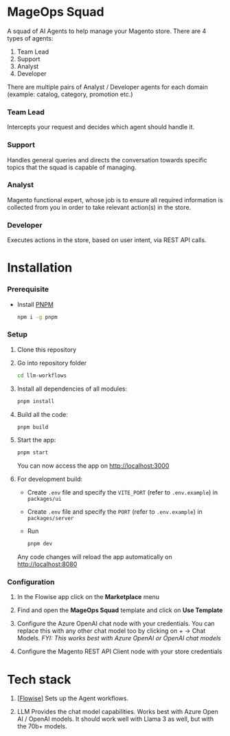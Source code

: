 # MageOps Squad

A squad of AI Agents to help manage your Magento store. There are 4 types of agents:
1. Team Lead
2. Support
3. Analyst
4. Developer

There are multiple pairs of Analyst / Developer agents for each domain (example: catalog, category, promotion etc.)

### Team Lead

Intercepts your request and decides which agent should handle it.

### Support

Handles general queries and directs the conversation towards specific topics that the squad is capable of managing.

### Analyst

Magento functional expert, whose job is to ensure all required information is collected from you in order to take relevant action(s) in the store.

### Developer

Executes actions in the store, based on user intent, via REST API calls.

# Installation

### Prerequisite

-   Install [PNPM](https://pnpm.io/installation)
    ```bash
    npm i -g pnpm
    ```

### Setup

1. Clone this repository


2. Go into repository folder

    ```bash
    cd llm-workflows
    ```

3. Install all dependencies of all modules:

    ```bash
    pnpm install
    ```

4. Build all the code:

    ```bash
    pnpm build
    ```

5. Start the app:

    ```bash
    pnpm start
    ```

    You can now access the app on [http://localhost:3000](http://localhost:3000)

6. For development build:

    - Create `.env` file and specify the `VITE_PORT` (refer to `.env.example`) in `packages/ui`
    - Create `.env` file and specify the `PORT` (refer to `.env.example`) in `packages/server`
    - Run

        ```bash
        pnpm dev
        ```

    Any code changes will reload the app automatically on [http://localhost:8080](http://localhost:8080)


### Configuration

1. In the Flowise app click on the **Marketplace** menu

2. Find and open the **MageOps Squad** template and click on **Use Template**

3. Configure the Azure OpenAI chat node with your credentials. You can replace this with any other chat model too by clicking on + -> Chat Models. *FYI: This works best with Azure OpenAI or OpenAI chat models*

4. Configure the Magento REST API Client node with your store credentials

# Tech stack

1. [[Flowise](https://flowiseai.com/)]
Sets up the Agent workflows. 

2. LLM
Provides the chat model capabilities. Works best with Azure Open AI / OpenAI models. It should work well with Llama 3 as well, but with the 70b+ models.
